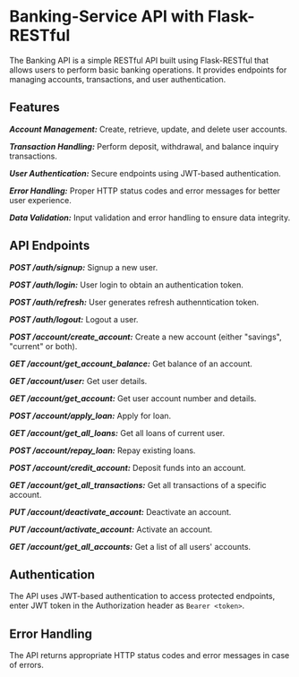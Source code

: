 # Banking-Service API with Flask-RESTful

The Banking API is a simple RESTful API built using Flask-RESTful that allows users to perform basic banking operations. It provides endpoints for managing accounts, transactions, and user authentication.

## Features

***Account Management:*** Create, retrieve, update, and delete user accounts.

***Transaction Handling:*** Perform deposit, withdrawal, and balance inquiry transactions.

***User Authentication:*** Secure endpoints using JWT-based authentication.

***Error Handling:*** Proper HTTP status codes and error messages for better user experience.

***Data Validation:*** Input validation and error handling to ensure data integrity.

## API Endpoints

***POST /auth/signup:*** Signup a new user.

***POST /auth/login:*** User login to obtain an authentication token.

***POST /auth/refresh:*** User generates refresh authenntication token.

***POST /auth/logout:*** Logout a user.

***POST /account/create_account:*** Create a new account (either "savings", "current" or both).

***GET /account/get_account_balance:*** Get balance of an account.

***GET /account/user:*** Get user details.

***GET /account/get_account:*** Get user account number and details.

***POST /account/apply_loan:*** Apply for loan.

***GET /account/get_all_loans:*** Get all loans of current user.

***POST /account/repay_loan:*** Repay existing loans.

***POST /account/credit_account:*** Deposit funds into an account.

***GET /account/get_all_transactions:*** Get all transactions of a specific account.

***PUT /account/deactivate_account:*** Deactivate an account.

***PUT /account/activate_account:*** Activate an account.

***GET /account/get_all_accounts:*** Get a list of all users' accounts.

## Authentication

The API uses JWT-based authentication to access protected endpoints, enter JWT token in the Authorization header as `Bearer <token>`.

## Error Handling

The API returns appropriate HTTP status codes and error messages in case of errors.
